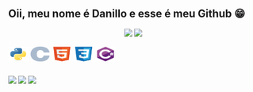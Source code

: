 ## Oii, meu nome é Danillo e esse é meu Github 😁


<div align="center">
  
  <img height="180em" src="https://github-readme-stats.vercel.app/api?username=dan-august0&show_icons=true&border_color=292929&theme=shadow_redl&bg_color=00000000&title_color=a11d1d&icon_color=ff1a1a&text_color=858585" />
  <img height="180em" src="https://github-readme-stats.vercel.app/api/top-langs/?username=dan-august0&border_color=292929&layout=compact&theme=shadow_red&bg_color=00000000&title_color=a11d1d&text_color=858585" />
</div>

<div style="display: inline_block"><br> 

  <img align="center"  height="30" width="40" src="https://raw.githubusercontent.com/devicons/devicon/master/icons/python/python-original.svg">
  <img align="center"  height="30" width="40" src="https://raw.githubusercontent.com/devicons/devicon/master/icons/c/c-original.svg">       
  <img align="center"  height="30" width="40" src="https://raw.githubusercontent.com/devicons/devicon/master/icons/html5/html5-original.svg">
  <img align="center"  height="30" width="40" src="https://raw.githubusercontent.com/devicons/devicon/master/icons/css3/css3-original.svg">
  <img align="center"  height="30" width="40" src="https://raw.githubusercontent.com/devicons/devicon/master/icons/csharp/csharp-original.svg">
</div>

##

<div> 
  <a href="https://www.instagram.com/__augustt0" target="_blank"><img src="https://img.shields.io/badge/-Instagram-%23E4405F?style=for-the-badge&logo=instagram&logoColor=white" target="_blank"></a>
  <a href = "mailto:danilloaugusto568@gmail.com"><img src="https://img.shields.io/badge/-Gmail-%23333?style=for-the-badge&logo=gmail&logoColor=white" target="_blank"></a>
  <a href="http://www.linkedin.com/in/rafaella-ballerini-45875016a" target="_blank"><img src="https://img.shields.io/badge/-LinkedIn-%230077B5?style=for-the-badge&logo=linkedin&logoColor=white" target="_blank"></a> 
  
</div>
